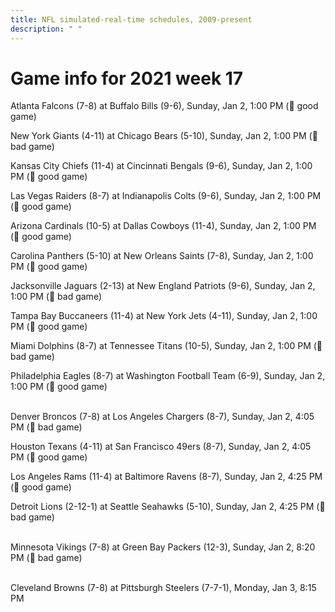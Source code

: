 ```yaml
---
title: NFL simulated-real-time schedules, 2009-present
description: " "
---
```


# Game info for 2021 week 17

Atlanta Falcons (7-8) at Buffalo Bills (9-6), Sunday, Jan 2, 1:00 PM (:football: good game)

New York Giants (4-11) at Chicago Bears (5-10), Sunday, Jan 2, 1:00 PM (:red_circle: bad game)

Kansas City Chiefs (11-4) at Cincinnati Bengals (9-6), Sunday, Jan 2, 1:00 PM (:football: good game)

Las Vegas Raiders (8-7) at Indianapolis Colts (9-6), Sunday, Jan 2, 1:00 PM (:football: good game)

Arizona Cardinals (10-5) at Dallas Cowboys (11-4), Sunday, Jan 2, 1:00 PM (:football: good game)

Carolina Panthers (5-10) at New Orleans Saints (7-8), Sunday, Jan 2, 1:00 PM (:football: good game)

Jacksonville Jaguars (2-13) at New England Patriots (9-6), Sunday, Jan 2, 1:00 PM (:red_circle: bad game)

Tampa Bay Buccaneers (11-4) at New York Jets (4-11), Sunday, Jan 2, 1:00 PM (:football: good game)

Miami Dolphins (8-7) at Tennessee Titans (10-5), Sunday, Jan 2, 1:00 PM (:red_circle: bad game)

Philadelphia Eagles (8-7) at Washington Football Team (6-9), Sunday, Jan 2, 1:00 PM (:football: good game)

<br/>Denver Broncos (7-8) at Los Angeles Chargers (8-7), Sunday, Jan 2, 4:05 PM (:red_circle: bad game)

Houston Texans (4-11) at San Francisco 49ers (8-7), Sunday, Jan 2, 4:05 PM (:football: good game)

Los Angeles Rams (11-4) at Baltimore Ravens (8-7), Sunday, Jan 2, 4:25 PM (:football: good game)

Detroit Lions (2-12-1) at Seattle Seahawks (5-10), Sunday, Jan 2, 4:25 PM (:red_circle: bad game)

<br/>Minnesota Vikings (7-8) at Green Bay Packers (12-3), Sunday, Jan 2, 8:20 PM (:red_circle: bad game)

<br/>Cleveland Browns (7-8) at Pittsburgh Steelers (7-7-1), Monday, Jan 3, 8:15 PM


